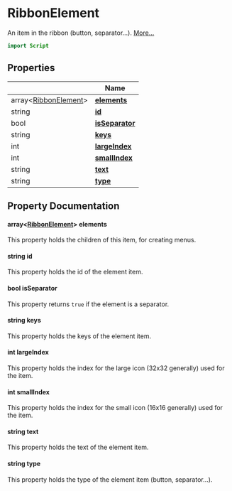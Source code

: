 # RibbonElement

An item in the ribbon (button, separator...). [More...](#detailed-description)

```qml
import Script
```

## Properties

| | Name |
|-|-|
|array<[RibbonElement](../script/ribbonelement.md)>|**[elements](#elements)**|
|string|**[id](#id)**|
|bool|**[isSeparator](#isSeparator)**|
|string|**[keys](#keys)**|
|int|**[largeIndex](#largeIndex)**|
|int|**[smallIndex](#smallIndex)**|
|string|**[text](#text)**|
|string|**[type](#type)**|

## Property Documentation

#### <a name="elements"></a>array<[RibbonElement](../script/ribbonelement.md)> **elements**

This property holds the children of this item, for creating menus.

#### <a name="id"></a>string **id**

This property holds the id of the element item.

#### <a name="isSeparator"></a>bool **isSeparator**

This property returns `true` if the element is a separator.

#### <a name="keys"></a>string **keys**

This property holds the keys of the element item.

#### <a name="largeIndex"></a>int **largeIndex**

This property holds the index for the large icon (32x32 generally) used for the item.

#### <a name="smallIndex"></a>int **smallIndex**

This property holds the index for the small icon (16x16 generally) used for the item.

#### <a name="text"></a>string **text**

This property holds the text of the element item.

#### <a name="type"></a>string **type**

This property holds the type of the element item (button, separator...).
